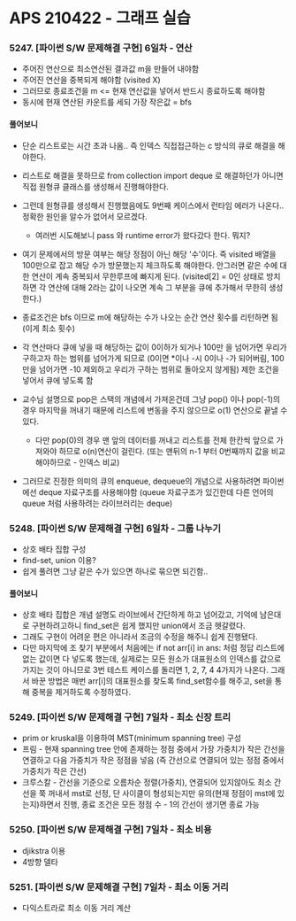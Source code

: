 # APS 210422 - 그래프 실습



### 5247. [파이썬 S/W 문제해결 구현] 6일차 - 연산

- 주어진 연산으로 최소연산된 결과값 m을 만들어 내야함
- 주어진 연산을 중복되게 해야함 (visited X)
- 그러므로 종료조건을 m <= 현재  연산값을 넣어서 반드시 종료하도록 해야함
- 동시에 현재 연산된 카운트를 세되 가장 작은값 = bfs

#### 풀어보니

- 단순 리스트로는 시간 초과 나옴.. 즉 인덱스 직접접근하는 c 방식의 큐로 해결을 해야한다.

- 리스트로 해결을 못하므로 from collection import deque 로 해결하던가 아니면 직접 원형큐 클래스를 생성해서 진행해야한다.

- 그런데 원형큐를 생성해서 진행했음에도 9번째 케이스에서 런타임 에러가 나온다.. 정확한 원인을 알수가 없어서 모르겠다.

  - 여러번 시도해보니 pass 와 runtime error가 왔다갔다 한다. 뭐지?

- 여기 문제에서의 방문 여부는 해당 정점이 아닌 해당 '수'이다. 즉 visited 배열을 100만으로 잡고 해당 수가 방문했는지 체크하도록 해야한다. 안그러면 같은 수에 대한 연산이 계속 중복되서 무한루프에 빠지게 된다. (visited[2] = 0인 상태로 방치하면 각 연산에 대해 2라는 값이 나오면 계속 그 부분을 큐에 추가해서 무한히 생성한다.)

- 종료조건은 bfs 이므로 m에 해당하는 수가 나오는 순간 연산 횟수를 리턴하면 됨(이게 최소 횟수)

- 각 연산마다 큐에 넣을 때 해당하는 값이 0이하가 되거나 100만 을 넘어가면 우리가 구하고자 하는 범위를 넘어가게 되므로 (0이면 *이나 -시 0이나 -가 되어버림, 100만을 넘어가면 -10 제외하고 우리가 구하는 범위로 돌아오지 않게됨) 제한 조건을 넣어서 큐에 넣도록 함

- 교수님 설명으로 pop은 스택의 개념에서 가져온건데 그냥 pop() 이나 pop(-1)의 경우 마지막을 꺼내기 때문에 리스트에 변동을 주지 않으므로 o(1) 연산으로 끝낼 수 있다.

  - 다만 pop(0)의 경우  맨 앞의 데이터를 꺼내고 리스트를 전체 한칸씩 앞으로 가져와야 하므로 o(n)연산이 걸린다. (또는 맨뒤의 n-1 부터 0번째까지 값을 비교해야하므로 - 인덱스 비교)

- 그러므로 진정한 의미의 큐의 enqueue, dequeue의 개념으로 사용하려면 파이썬에선 deque 자료구조를 사용해야함 (queue 자료구조가 있긴한데 다른 언어의 queue 처럼 사용하려는 라이브러리는 deque)

  





### 5248. [파이썬 S/W 문제해결 구현] 6일차 - 그룹 나누기

- 상호 배타 집합 구성
- find-set, union 이용?
- 쉽게 풀려면 그냥 같은 수가 있으면 하나로 묶으면 되긴함..

#### 풀어보니

- 상호 배타 집합은 개념 설명도 라이브에서 간단하게 하고 넘어갔고, 기억에 남은대로 구현하려고하니 find_set은 쉽게 했지만 union에서 조금 헷갈렸다.
- 그래도 구현이 어려운 편은 아니라서 조금의 수정을 해주니 쉽게 진행됐다.
- 다만 마지막에 조 찾기 부분에서 처음에는 if not arr[i] in ans: 처럼 정답 리스트에 없는 값이면 다 넣도록 했는데, 실제로는 모든 원소가 대표원소의 인덱스를 값으로 가지는 것이 아니므로 3번 테스트 케이스를 돌리면 1, 2, 7, 4 4가지가 나온다. 그래서 바꾼 방법은 매번 arr[i]의 대표원소를 찾도록 find_set함수를 해주고, set을 통해 중복을 제거하도록 수정하였다.



### 5249. [파이썬 S/W 문제해결 구현] 7일차 - 최소 신장 트리

- prim or kruskal을 이용하여 MST(minimum spanning tree) 구성
- 프림 - 현재 spanning tree 안에 존재하는 정점 중에서 가장 가중치가 작은 간선을 연결하고 다음 가중치가 작은 정점을 넣음 (즉 간선으로 연결되어 있는 정점 중에서 가중치가 작은 간선)
- 크루스칼 - 간선을 기준으로 오름차순 정렬(가중치), 연결되어 있지않아도 최소 간선을 쭉  꺼내서 mst로 선정, 단 사이클이 형성되는지만 유의(현재 정점이 mst에 있는지)하면서 진행, 종료 조건은 모든 정점 수 - 1의 간선이 생기면 종료 가능



### 5250. [파이썬 S/W 문제해결 구현] 7일차 - 최소 비용

- djikstra 이용
- 4방향 델타



### 5251. [파이썬 S/W 문제해결 구현] 7일차 - 최소 이동 거리

- 다익스트라로 최소 이동 거리 계산